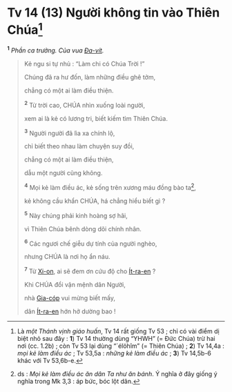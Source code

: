 # Tv 14 (13) Người không tin vào Thiên Chúa[^1-4f05670a-58e1-472a-8693-b40dd92fdf40]
<sup><b>1</b></sup> *Phần ca trưởng. Của vua [Đa-vít]().*

> Kẻ ngu si tự nhủ : “Làm chi có Chúa Trời !”
>
> Chúng đã ra hư đốn, làm những điều ghê tởm,
>
> chẳng có một ai làm điều thiện.
>
> <sup><b>2</b></sup> Từ trời cao, CHÚA nhìn xuống loài người,
>
> xem ai là kẻ có lương tri, biết kiếm tìm Thiên Chúa.
>
> <sup><b>3</b></sup> Người người đã lìa xa chính lộ,
>
> chỉ biết theo nhau làm chuyện suy đồi,
>
> chẳng có một ai làm điều thiện,
>
> dẫu một người cũng không.
>
> <sup><b>4</b></sup> Mọi kẻ làm điều ác, kẻ sống trên xương máu đồng bào ta[^2-4f05670a-58e1-472a-8693-b40dd92fdf40],
>
> kẻ không cầu khẩn CHÚA, há chẳng hiểu biết gì ?
>
> <sup><b>5</b></sup> Này chúng phải kinh hoàng sợ hãi,
>
> vì Thiên Chúa bênh dòng dõi chính nhân.
>
> <sup><b>6</b></sup> Các ngươi chế giễu dự tính của người nghèo,
>
> nhưng CHÚA là nơi họ ẩn náu.
>
> <sup><b>7</b></sup> Từ [Xi-on](), ai sẽ đem ơn cứu độ cho [Ít-ra-en]() ?
>
> Khi CHÚA đổi vận mệnh dân Người,
>
> nhà [Gia-cóp]() vui mừng biết mấy,
>
> dân [Ít-ra-en]() hớn hở dường bao !

[^1-4f05670a-58e1-472a-8693-b40dd92fdf40]: Là *một Thánh vịnh giáo huấn*, Tv 14 rất giống Tv 53 ; chỉ có vài điểm dị biệt nhỏ sau đây : **1**) Tv 14 thường dùng “YHWH” (= Đức Chúa) trừ hai nơi (cc. 1.2b) ; còn Tv 53 lại dùng “´élöhîm” (= Thiên Chúa) ; **2**) Tv 14,4a : *mọi kẻ làm điều ác* ; Tv 53,5a : *những kẻ làm điều ác* ; **3**) Tv 14,5b-6 khác với Tv 53,6b-e.
[^2-4f05670a-58e1-472a-8693-b40dd92fdf40]: ds : *Mọi kẻ làm điều ác ăn dân Ta như ăn bánh*. Ý nghĩa ở đây giống ý nghĩa trong Mk 3,3 : áp bức, bóc lột dân.